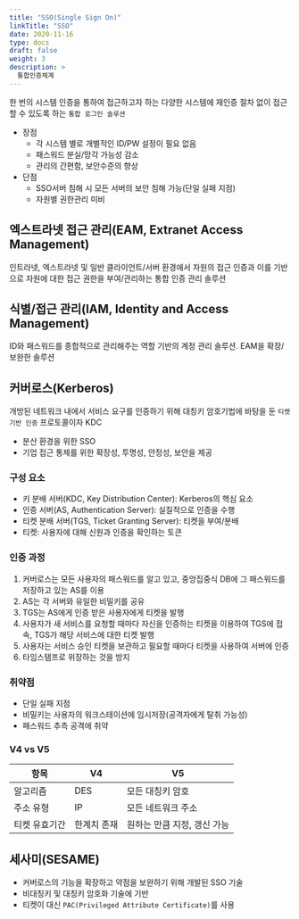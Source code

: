 ```yaml
---
title: "SSO(Single Sign On)"
linkTitle: "SSO"
date: 2020-11-16
type: docs
draft: false
weight: 3
description: >
  통합인증체계
---
```


한 번의 시스템 인증을 통하여 접근하고자 하는 다양한 시스템에 재인증 절차 없이 접근할 수 있도록 하는 `통합 로그인 솔루션`

- 장점
  - 각 시스템 별로 개별적인 ID/PW 설정이 필요 없음
  - 패스워드 분실/망각 가능성 감소
  - 관리의 간편함, 보안수준의 향상
- 단점
  - SSO서버 침해 시 모든 서버의 보안 침해 가능(단일 실패 지점)
  - 자원별 권한관리 미비

엑스트라넷 접근 관리(EAM, Extranet Access Management)
---

인트라넷, 엑스트라넷 및 일반 클라이언트/서버 환경에서 자원의 접근 인증과 이를 기반으로 자원에 대한 접근 권한을 부여/관리하는 통합 인증 관리 솔루션

식별/접근 관리(IAM, Identity and Access Management)
---

ID와 패스워드를 종합적으로 관리해주는 역할 기반의 계정 관리 솔루션. EAM을 확장/보완한 솔루션

커버로스(Kerberos)
---

개방된 네트워크 내에서 서비스 요구를 인증하기 위해 대칭키 암호기법에 바탕을 둔 `티켓 기반 인증` 프로토콜이자 KDC

- 분산 환경을 위한 SSO
- 기업 접근 통제를 위한 확장성, 투명성, 안정성, 보안을 제공

### 구성 요소

- 키 분배 서버(KDC, Key Distribution Center): Kerberos의 핵심 요소
- 인증 서버(AS, Authentication Server): 실질적으로 인증을 수행
- 티켓 분배 서버(TGS, Ticket Granting Server): 티켓을 부여/분배
- 티켓: 사용자에 대해 신원과 인증을 확인하는 토큰

### 인증 과정

1. 커버로스는 모든 사용자의 패스워드를 알고 있고, 중앙집중식 DB에 그 패스워드를 저장하고 있는 AS를 이용
2. AS는 각 서버와 유일한 비밀키를 공유
3. TGS는 AS에게 인증 받은 사용자에게 티켓을 발행
4. 사용자가 새 서비스를 요청할 때마다 자신을 인증하는 티켓을 이용하여 TGS에 접속, TGS가 해당 서비스에 대한 티켓 발행
5. 사용자는 서비스 승인 티켓을 보관하고 필요할 때마다 티켓을 사용하여 서버에 인증
6. 타임스탬프로 위장하는 것을 방지

### 취약점

- 단일 실패 지점
- 비밀키는 사용자의 워크스테이션에 임시저장(공격자에게 탈취 가능성)
- 패스워드 추측 공격에 취약

### V4 vs V5

| 항목 | V4 | V5 |
|------|----|----|
| 알고리즘 | DES | 모든 대칭키 암호 |
| 주소 유형 | IP | 모든 네트워크 주소 |
| 티켓 유효기간 | 한계치 존재 | 원하는 만큼 지정, 갱신 가능 |

세사미(SESAME)
---

- 커버로스의 기능을 확장하고 약점을 보완하기 위해 개발된 SSO 기술
- 비대칭키 및 대칭키 암호화 기술에 기반
- 티켓이 대신 `PAC(Privileged Attribute Certificate)`를 사용
